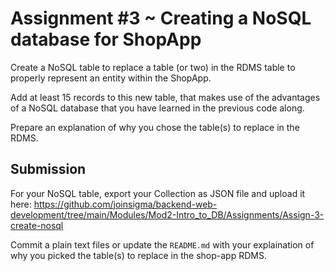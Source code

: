 # Assignment #3 ~ Creating a NoSQL database for ShopApp

Create a NoSQL table to replace a table (or two) in the RDMS table to properly represent an entity within the ShopApp.

Add at least 15 records to this new table, that makes use of the advantages of a NoSQL database that you have learned in the previous code along.

Prepare an explanation of why you chose the table(s) to replace in the RDMS.

## Submission

For your NoSQL table, export your Collection as JSON file and upload it here: <https://github.com/joinsigma/backend-web-development/tree/main/Modules/Mod2-Intro_to_DB/Assignments/Assign-3-create-nosql>

Commit a plain text files or update the `README.md` with your explaination of why you picked the table(s) to replace in the shop-app RDMS.
